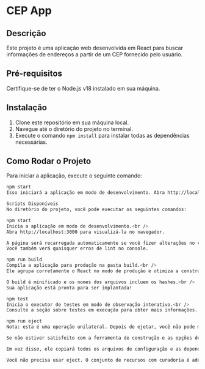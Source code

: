 # CEP App

## Descrição
Este projeto é uma aplicação web desenvolvida em React para buscar informações de endereços a partir de um CEP fornecido pelo usuário.

## Pré-requisitos
Certifique-se de ter o Node.js v18 instalado em sua máquina.

## Instalação
1. Clone este repositório em sua máquina local.
2. Navegue até o diretório do projeto no terminal.
3. Execute o comando `npm install` para instalar todas as dependências necessárias.

## Como Rodar o Projeto
Para iniciar a aplicação, execute o seguinte comando:

```bash
npm start
Isso iniciará a aplicação em modo de desenvolvimento. Abra http://localhost:3000 em seu navegador para visualizar o projeto.

Scripts Disponíveis
No diretório do projeto, você pode executar os seguintes comandos:

npm start
Inicia a aplicação em modo de desenvolvimento.<br />
Abra http://localhost:3000 para visualizá-la no navegador.

A página será recarregada automaticamente se você fizer alterações no código.<br />
Você também verá quaisquer erros de lint no console.

npm run build
Compila a aplicação para produção na pasta build.<br />
Ele agrupa corretamente o React no modo de produção e otimiza a construção para obter o melhor desempenho.

O build é minificado e os nomes dos arquivos incluem os hashes.<br />
Sua aplicação está pronta para ser implantada!

npm test
Inicia o executor de testes em modo de observação interativo.<br />
Consulte a seção sobre testes em execução para obter mais informações.

npm run eject
Nota: esta é uma operação unilateral. Depois de ejetar, você não pode mais voltar!

Se não estiver satisfeito com a ferramenta de construção e as opções de configuração, você pode ejetar a qualquer momento. Este comando removerá a dependência única de construção do seu projeto.

Em vez disso, ele copiará todos os arquivos de configuração e as dependências transitivas (Webpack, Babel, ESLint, etc.) diretamente em seu projeto, para que você tenha total controle sobre eles. Todos os comandos, exceto eject, ainda funcionarão, mas eles apontarão para os scripts copiados para que você possa ajustá-los conforme necessário.

Você não precisa usar eject. O conjunto de recursos com curadoria é adequado para implantações pequenas e médias, e você não deve se sentir obrigado a usar esse recurso. No entanto, entendemos que essa ferramenta não seria útil se você não pudesse personalizá-la quando estivesse pronto para isso.